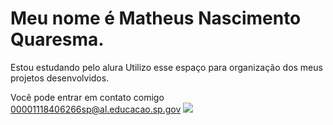 # Meu nome é Matheus Nascimento Quaresma.
Estou estudando pelo alura 
Utilizo esse espaço para organização dos meus projetos desenvolvidos.

Você pode entrar em contato comigo
00001118406266sp@al.educacao.sp.gov
![](https://i.giphy.com/media/v1.Y2lkPTc5MGI3NjExODRzYzg5dnM3NXVpaWoxeHN2Yno2ZnRzem42NTUwY3Fld3EzenUwMiZlcD12MV9pbnRlcm5hbF9naWZfYnlfaWQmY3Q9Zw/oF5oUYTOhvFnO/giphy.gif)

